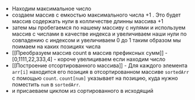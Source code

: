 - Находим максимальное число
- создаем массив с емкостью максимального числа +1 . Это будет массив содержать нули в колличестве длинны массива +1
- затем мы пробегаемся по нашему массиву с нулями и используем массив с числами в качестве индекса и увеличиваем наши нули по совпадению с индексом и увеличиваем 0 до 1
  таким образом мы поимаем на каких позициях числа
- [[Преобразуем массив count в массив префиксных сумм]] - [0,1111,22,333,4] - короче увелициваем если находим число
- [[Построение отсортированного массива]] - Для каждого элемента `arr[i]` находится его позиция в отсортированном массиве `sortedArr` с помощью `count`. `count[num]` указывает на позицию, куда нужно поместить `num` в `sortedArr`.
- и присаеваем циклом из сортированного в исходящий